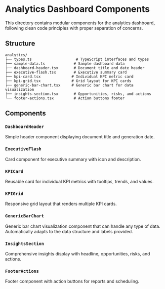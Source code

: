 # Analytics Dashboard Components

This directory contains modular components for the analytics dashboard, following clean code principles with proper separation of concerns.

## Structure

```
analytics/
├── types.ts                    # TypeScript interfaces and types
├── sample-data.ts             # Sample dashboard data
├── dashboard-header.tsx       # Document title and date header
├── executive-flash.tsx        # Executive summary card
├── kpi-card.tsx              # Individual KPI metric card
├── kpi-grid.tsx              # Grid layout for KPI cards
├── generic-bar-chart.tsx     # Generic bar chart for data visualization
├── insights-section.tsx       # Opportunities, risks, and actions
└── footer-actions.tsx         # Action buttons footer
```

## Components

### `DashboardHeader`
Simple header component displaying document title and generation date.

### `ExecutiveFlash`
Card component for executive summary with icon and description.

### `KPICard`
Reusable card for individual KPI metrics with tooltips, trends, and values.

### `KPIGrid`
Responsive grid layout that renders multiple KPI cards.

### `GenericBarChart`
Generic bar chart visualization component that can handle any type of data. Automatically adapts to the data structure and labels provided.

### `InsightsSection`
Comprehensive insights display with headline, opportunities, risks, and actions.

### `FooterActions`
Footer component with action buttons for reports and scheduling.